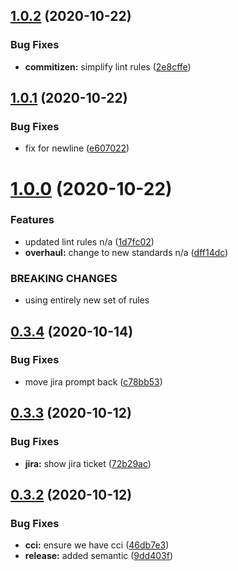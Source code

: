 ## [1.0.2](https://github.com/lawnstarter/cz-ls-commits/compare/1.0.1...1.0.2) (2020-10-22)


### Bug Fixes

* **commitizen:** simplify lint rules ([2e8cffe](https://github.com/lawnstarter/cz-ls-commits/commit/2e8cffecbd90e4d3caac810133dcf54291fe9030))

## [1.0.1](https://github.com/lawnstarter/cz-ls-commits/compare/1.0.0...1.0.1) (2020-10-22)


### Bug Fixes

* fix for newline ([e607022](https://github.com/lawnstarter/cz-ls-commits/commit/e607022bce1b467c2b46f9aec8bb68c2592c7537))

# [1.0.0](https://github.com/lawnstarter/cz-ls-commits/compare/0.3.4...1.0.0) (2020-10-22)


### Features

* updated lint rules n/a ([1d7fc02](https://github.com/lawnstarter/cz-ls-commits/commit/1d7fc02abe9b4efdf67e0d628f3404dd1f36d5aa))
* **overhaul:** change to new standards n/a ([dff14dc](https://github.com/lawnstarter/cz-ls-commits/commit/dff14dc57887c1c8e01e23bb226dc3398a6ba20b))


### BREAKING CHANGES

* using entirely new set of rules

## [0.3.4](https://github.com/lawnstarter/cz-ls-commits/compare/0.3.3...0.3.4) (2020-10-14)


### Bug Fixes

* move jira prompt back ([c78bb53](https://github.com/lawnstarter/cz-ls-commits/commit/c78bb533432dbda635b4b92e1d6a8aae00a5f20a))

## [0.3.3](https://github.com/lawnstarter/cz-ls-commits/compare/0.3.2...0.3.3) (2020-10-12)


### Bug Fixes

* **jira:** show jira ticket ([72b29ac](https://github.com/lawnstarter/cz-ls-commits/commit/72b29ac5f30305f64b29e52ec158b12b43be623d))

## [0.3.2](https://github.com/lawnstarter/cz-ls-commits/compare/0.3.1...0.3.2) (2020-10-12)


### Bug Fixes

* **cci:** ensure we have cci ([46db7e3](https://github.com/lawnstarter/cz-ls-commits/commit/46db7e3a3424e7521282a64fb97f72b6bc84c6a6))
* **release:** added semantic ([9dd403f](https://github.com/lawnstarter/cz-ls-commits/commit/9dd403fd31f75175a46df5c7325377b73d48a827))
